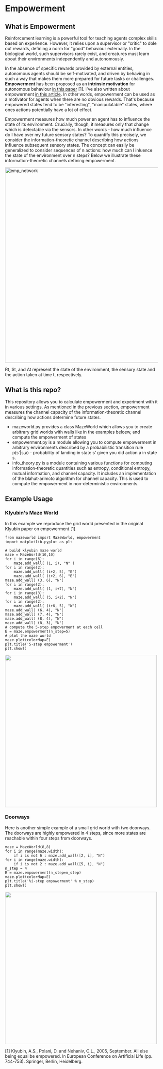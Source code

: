 # Empowerment

## What is Empowerment

Reinforcement learning is a powerful tool for teaching agents complex skills based on experience. However, it relies upon a supervisor or "critic" to dole out rewards, defining a norm for "good" behaviour externally. In the biological world, such supervisors rarely exist, and creatures must learn about their environments independently and autonomously.

In the absence of specific rewards provided by external entities, autonomous agents should be self-motivated, and driven by behaving in such a way that makes them more prepared for future tasks or challenges. **Empowerment** has been proposed as an **intrinsic motivation** for autonomous behaviour [in this paper](https://uhra.herts.ac.uk/bitstream/handle/2299/1918/901933.pdf?sequence=1) [1]. I've also written about empowerment [in this article](https://towardsdatascience.com/empowerment-as-intrinsic-motivation-b84af36d5616). In other words, empowerment can be used as a motivator for agents when there are no obvious rewards. That's because empowered states tend to be "interesting", "manipulatable" states, where ones actions potentially have a lot of effect. 

Empowerment measures how much power an agent has to influence the state of its environment. Crucially, though, it measures only that change which is detectable via the sensors. In other words - how much influence do I have over my future sensory states? To quantify this precisely, we consider the information-theoretic channel describing how actions influence subsequent sensory states. The concept can easily be generalized to consider sequences of n actions: how much can I inluence the state of the environment over n steps? Below we illustrate these information-theoretic channels defining empowerment. 

<img width="641" alt="emp_network" src="https://user-images.githubusercontent.com/13951953/44619336-b15eef00-a87c-11e8-9fea-6eb8c564fbb7.png">

Rt, St, and At represent the state of the environment, the sensory state and the action taken at time t, respectively. 

## What is this repo?

This repository allows you to calculate empowerment and experiment with it in various settings. As mentioned in the previous section, empowerment measures the channel capacity of the information-theoretic channel describing how actions determine future states.

- mazeworld.py provides a class MazeWorld which allows you to create arbitrary grid worlds with walls like in the examples beloew, and compute the empowerment of states 
- empowerment.py is a module allowing you to compute empowerment in arbitrary environments described by a probabilistic transition rule p(s'|s,a) - probability of landing in state s' given you did action a in state s.
- info_theory.py is a module containing various functions for computing information-theoretic quantities such as entropy, conditional entropy, mutual information, and channel capacity. It includes an implementation of the blahut-arimoto algorithm for channel capacity. This is used to compute the empowerment in non-deterministic environments. 

## Example Usage 

### Klyubin's Maze World 
In this example we reproduce the grid world presented in the original Klyubin paper on empowerment [1]. 

    from mazeworld import MazeWorld, empowerment
    import matplotlib.pyplot as plt

    # build klyubin maze world 
    maze = MazeWorld(10,10)
    for i in range(6):
        maze.add_wall( (1, i), "N" )
    for i in range(2):
        maze.add_wall( (i+2, 5), "E")
        maze.add_wall( (i+2, 6), "E")
    maze.add_wall( (3, 6), "N")
    for i in range(2):
        maze.add_wall( (1, i+7), "N")
    for i in range(3):
        maze.add_wall( (5, i+2), "N")
    for i in range(2):
        maze.add_wall( (i+6, 5), "W")
    maze.add_wall( (6, 4), "N")
    maze.add_wall( (7, 4), "N")
    maze.add_wall( (8, 4), "W")
    maze.add_wall( (8, 3), "N")
    # compute the 5-step empowerment at each cell 
    E = maze.empowerment(n_step=5)
    # plot the maze world
    maze.plot(colorMap=E)
    plt.title('5-step empowerment')
    plt.show()

<img width="500" alt="" src="https://user-images.githubusercontent.com/13951953/44622686-80e77700-a8b5-11e8-9386-738a9fdbb56b.png">

### Doorways
Here is another simple example of a small grid world with two doorways. The doorways are highly empowered in 4 steps, since more states are reachable within four steps from doorways. 

    maze = MazeWorld(8,8)
    for i in range(maze.width):
        if i is not 6 : maze.add_wall([2, i], "N") 
    for i in range(maze.width):
        if i is not 2 : maze.add_wall([5, i], "N")
    n_step = 4
    E = maze.empowerment(n_step=n_step)
    maze.plot(colorMap=E)
    plt.title('%i-step empowerment' % n_step)
    plt.show()
    
<img width="500" alt="" src="https://user-images.githubusercontent.com/13951953/44622721-40d4c400-a8b6-11e8-85e9-ee503e0319c8.png">

[1] Klyubin, A.S., Polani, D. and Nehaniv, C.L., 2005, September. All else being equal be empowered. In European Conference on Artificial Life (pp. 744-753). Springer, Berlin, Heidelberg.
